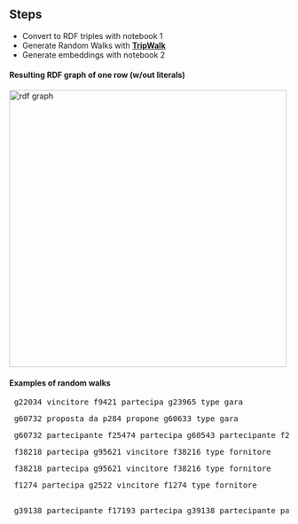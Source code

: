 ## Steps
- Convert to RDF triples with notebook 1
- Generate Random Walks with **[TripWalk](https://github.com/chrisPiemonte/TripWalk)**
- Generate embeddings with notebook 2

#### Resulting RDF graph of one row (w/out literals)

<img src="https://raw.githubusercontent.com/fabiana001/anacAnalysis/rdf-analysis/notebooks/rdf-analysis/img/row.png" width="500" alt="rdf graph">

#### Examples of random walks

<pre> g22034 vincitore f9421 partecipa g23965 type gara </pre>

<pre> g60732 proposta_da p284 propone g60633 type gara </pre>

<pre> g60732 partecipante f25474 partecipa g60543 partecipante f25474 partecipa g60732 vincitore f25474 </pre>

<pre> f38218 partecipa g95621 vincitore f38216 type fornitore </pre>

<pre> f38218 partecipa g95621 vincitore f38216 type fornitore </pre>

<pre> f1274 partecipa g2522 vincitore f1274 type fornitore
 </pre>

<pre> g39138 partecipante f17193 partecipa g39138 partecipante partecipa g17295 </pre>
